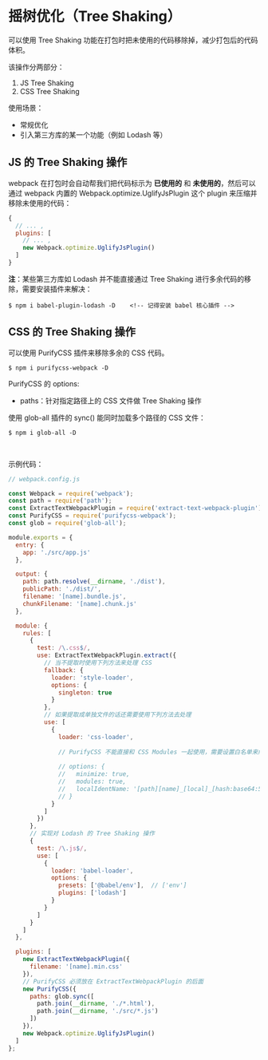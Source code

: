# 摇树优化（Tree Shaking）

可以使用 Tree Shaking 功能在打包时把未使用的代码移除掉，减少打包后的代码体积。

该操作分两部分：
1. JS Tree Shaking
2. CSS Tree Shaking

使用场景：
* 常规优化
* 引入第三方库的某一个功能（例如 Lodash 等）

## JS 的 Tree Shaking 操作

webpack 在打包时会自动帮我们把代码标示为 **已使用的** 和 **未使用的**，然后可以通过 webpack 内置的 Webpack.optimize.UglifyJsPlugin 这个 plugin 来压缩并移除未使用的代码：

```js
{
  // ... ,
  plugins: [
    // ... ,
    new Webpack.optimize.UglifyJsPlugin()
  ]
}
```

**注**：某些第三方库如 Lodash 并不能直接通过 Tree Shaking 进行多余代码的移除，需要安装插件来解决：

```shell
$ npm i babel-plugin-lodash -D    <!-- 记得安装 babel 核心插件 -->
```

## CSS 的 Tree Shaking 操作

可以使用 PurifyCSS 插件来移除多余的 CSS 代码。<br/>

```shell
$ npm i purifycss-webpack -D
```

PurifyCSS 的 options:
* paths：针对指定路径上的 CSS 文件做 Tree Shaking 操作

使用 glob-all 插件的 sync() 能同时加载多个路径的 CSS 文件：

```shell
$ npm i glob-all -D
```

<br/>

示例代码：

```js
// webpack.config.js

const Webpack = require('webpack');
const path = require('path');
const ExtractTextWebpackPlugin = require('extract-text-webpack-plugin');
const PurifyCSS = require('purifycss-webpack');
const glob = require('glob-all');

module.exports = {
  entry: {
    app: './src/app.js'
  },

  output: {
    path: path.resolve(__dirname, './dist'),
    publicPath: './dist/',
    filename: '[name].bundle.js',
    chunkFilename: '[name].chunk.js'
  },

  module: {
    rules: [
      {
        test: /\.css$/,
        use: ExtractTextWebpackPlugin.extract({
          // 当不提取时使用下列方法来处理 CSS
          fallback: {
            loader: 'style-loader',
            options: {
              singleton: true
            }
          },
          // 如果提取成单独文件的话还需要使用下列方法去处理
          use: [
            {
              loader: 'css-loader',
              
              // PurifyCSS 不能直接和 CSS Modules 一起使用，需要设置白名单来解决
              
              // options: {
              //   minimize: true,
              //   modules: true,
              //   localIdentName: '[path][name]_[local]_[hash:base64:5]'
              // }
            }
          ]
        })
      },
      // 实现对 Lodash 的 Tree Shaking 操作
      {
        test: /\.js$/,
        use: [
          {
            loader: 'babel-loader',
            options: {
              presets: ['@babel/env'],  // ['env']
              plugins: ['lodash']
            }
          }
        ]
      }
    ]
  },

  plugins: [
    new ExtractTextWebpackPlugin({
      filename: '[name].min.css'
    }),
    // PurifyCSS 必须放在 ExtractTextWebpackPlugin 的后面
    new PurifyCSS({
      paths: glob.sync([
        path.join(__dirname, './*.html'),
        path.join(__dirname, './src/*.js')
      ])
    }),
    new Webpack.optimize.UglifyJsPlugin()
  ]
};
```